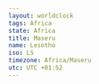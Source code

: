 ```yaml
---
layout: worldclock
tags: Africa
state: Africa
title: Maseru
name: Lesotho
iso: LS
timezone: Africa/Maseru
utc: UTC +01:52
---
```


